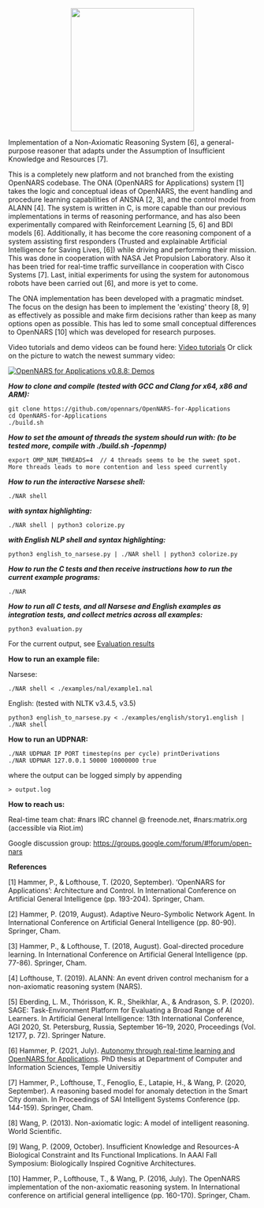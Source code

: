 <div style="text-align:center"><img src="https://user-images.githubusercontent.com/8284677/74609985-02087e80-50e7-11ea-9562-218dec34714d.png" height="250"></div>

Implementation of a Non-Axiomatic Reasoning System [6], a general-purpose reasoner that adapts under the Assumption of Insufficient Knowledge and Resources [7].

This is a completely new platform and not branched from the existing OpenNARS codebase. The ONA (OpenNARS for Applications) system [1] takes the logic and conceptual ideas of OpenNARS, the event handling and procedure learning capabilities of ANSNA [2, 3], and the control model from ALANN [4]. The system is written in C, is more capable than our previous implementations in terms of reasoning performance, and has also been experimentally compared with Reinforcement Learning [5, 6] and BDI models [6]. Additionally, it has become the core reasoning component of a system assisting first responders (Trusted and explainable Artificial Intelligence for Saving Lives, [6]) while driving and performing their mission. This was done in cooperation with NASA Jet Propulsion Laboratory. Also it has been tried for real-time traffic surveillance in cooperation with Cisco Systems [7]. Last, initial experiments for using the system for autonomous robots have been carried out [6], and more is yet to come.

The ONA implementation has been developed with a pragmatic mindset. The focus on the design has been to implement the 'existing' theory [8, 9] as effectively as possible and make firm decisions rather than keep as many options open as possible. This has led to some small conceptual differences to OpenNARS [10] which was developed for research purposes. 

Video tutorials and demo videos can be found here: [Video tutorials](https://github.com/opennars/OpenNARS-for-Applications/wiki/Video-tutorials)
Or click on the picture to watch the newest summary video:

[![OpenNARS for Applications v0.8.8: Demos](https://img.youtube.com/vi/oyQ250H5owE/0.jpg)](https://www.youtube.com/watch?v=oyQ250H5owE "OpenNARS for Applications v0.8.8: Demos")

***How to clone and compile (tested with GCC and Clang for x64, x86 and ARM):***

```
git clone https://github.com/opennars/OpenNARS-for-Applications
cd OpenNARS-for-Applications
./build.sh
```

***How to set the amount of threads the system should run with: (to be tested more, compile with ./build.sh -fopenmp)***
```
export OMP_NUM_THREADS=4  // 4 threads seems to be the sweet spot. More threads leads to more contention and less speed currently
```

***How to run the interactive Narsese shell:***

```
./NAR shell
```

***with syntax highlighting:***

```
./NAR shell | python3 colorize.py
```

***with English NLP shell and syntax highlighting:***

```
python3 english_to_narsese.py | ./NAR shell | python3 colorize.py
```

***How to run the C tests and then receive instructions how to run the current example programs:***

```
./NAR
```

***How to run all C tests, and all Narsese and English examples as integration tests, and collect metrics across all examples:***

```
python3 evaluation.py
```

For the current output, see [Evaluation results](https://github.com/opennars/OpenNARS-for-Applications/wiki/Evaluation-Results-(Tests,-metrics))

**How to run an example file:**

Narsese:

```
./NAR shell < ./examples/nal/example1.nal
```

English: (tested with NLTK v3.4.5, v3.5)

```
python3 english_to_narsese.py < ./examples/english/story1.english | ./NAR shell
```

**How to run an UDPNAR:**

```
./NAR UDPNAR IP PORT timestep(ns per cycle) printDerivations
./NAR UDPNAR 127.0.0.1 50000 10000000 true
```

where the output can be logged simply by appending

```
> output.log
```

**How to reach us:**

Real-time team chat: #nars IRC channel @ freenode.net, #nars:matrix.org (accessible via Riot.im)

Google discussion group: https://groups.google.com/forum/#!forum/open-nars

**References**

[1] Hammer, P., & Lofthouse, T. (2020, September). ‘OpenNARS for Applications’: Architecture and Control. In International Conference on Artificial General Intelligence (pp. 193-204). Springer, Cham.

[2] Hammer, P. (2019, August). Adaptive Neuro-Symbolic Network Agent. In International Conference on Artificial General Intelligence (pp. 80-90). Springer, Cham.

[3] Hammer, P., & Lofthouse, T. (2018, August). Goal-directed procedure learning. In International Conference on Artificial General Intelligence (pp. 77-86). Springer, Cham.

[4] Lofthouse, T. (2019). ALANN: An event driven control mechanism for a non-axiomatic reasoning system (NARS).

[5] Eberding, L. M., Thórisson, K. R., Sheikhlar, A., & Andrason, S. P. (2020). SAGE: Task-Environment Platform for Evaluating a Broad Range of AI Learners. In Artificial General Intelligence: 13th International Conference, AGI 2020, St. Petersburg, Russia, September 16–19, 2020, Proceedings (Vol. 12177, p. 72). Springer Nature.

[6] Hammer, P. (2021, July). [Autonomy through real-time learning and OpenNARS for Applications](https://github.com/opennars/OpenNARS-for-Applications/files/6832325/Dissertation_PH_Submitted.pdf). PhD thesis at Department of Computer and Information Sciences, Temple Universitiy

[7] Hammer, P., Lofthouse, T., Fenoglio, E., Latapie, H., & Wang, P. (2020, September). A reasoning based model for anomaly detection in the Smart City domain. In Proceedings of SAI Intelligent Systems Conference (pp. 144-159). Springer, Cham.

[8] Wang, P. (2013). Non-axiomatic logic: A model of intelligent reasoning. World Scientific.

[9] Wang, P. (2009, October). Insufficient Knowledge and Resources-A Biological Constraint and Its Functional Implications. In AAAI Fall Symposium: Biologically Inspired Cognitive Architectures.

[10] Hammer, P., Lofthouse, T., & Wang, P. (2016, July). The OpenNARS implementation of the non-axiomatic reasoning system. In International conference on artificial general intelligence (pp. 160-170). Springer, Cham.


